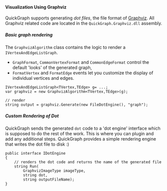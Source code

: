 #### Visualization Using Graphviz

QuickGraph supports generating _dot files_, the file format of [Graphviz](Graphviz). All Graphviz related code are located in the `QuickGraph.Graphviz.dll` assembly.

##### Basic graph rendering

The `GraphvizAlgorithm` class contains the logic to render a `IVertexAndEdgeListGraph`. 
* `GraphFormat`, `CommonVertexFormat` and `CommonEdgeFormat` control the default 'looks' of the generated graph,
* `FormatVertex` and `FormatEdge` events let you customize the display of individual vertices and edges.

```
IVertexAndEdgeListGraph<TVertex,TEdge> g= ...;
var graphviz = new GraphvizAlgorithm<TVertex,TEdge>(g);

// render
string output = graphviz.Generate(new FileDotEngine(), "graph");
```

##### Custom Rendering of Dot

QuickGraph sends the generated `dot` code to a 'dot engine' interface which is supposed to do the rest of the work. This is where you can plugin and add any additional steps. QuickGraph provides a simple rendering engine that writes the dot file to disk :)

```
public interface IDotEngine
{
    // renders the dot code and returns the name of the generated file
    string Run(
        GraphvizImageType imageType,
        string dot,
        string outputFileName);
}
```